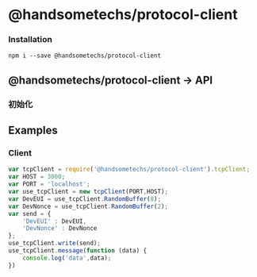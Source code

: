 # @handsometechs/protocol-client


### Installation

	npm i --save @handsometechs/protocol-client


## @handsometechs/protocol-client -> API

### 初始化


## Examples

### Client

```javascript
var tcpClient = require('@handsometechs/protocol-client').tcpClient;
var HOST = 3000;
var PORT = 'localhost';
var use_tcpClient = new tcpClient(PORT,HOST);
var DevEUI = use_tcpClient.RandomBuffer(8);
var DevNonce = use_tcpClient.RandomBuffer(2);
var send = {
    'DevEUI' : DevEUI,
    'DevNonce' : DevNonce
};
use_tcpClient.write(send);
use_tcpClient.message(function (data) {
    console.log('data',data);
})

